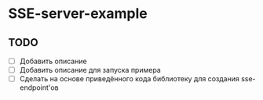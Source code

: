 # SSE-server-example
## TODO
* [ ] Добавить описание
* [ ] Добавить описание для запуска примера
* [ ] Сделать на основе приведённого кода библиотеку для создания sse-endpoint'ов
